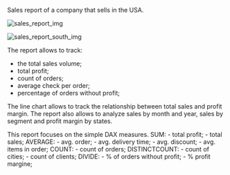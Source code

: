 Sales report of a company that sells in the USA.

![sales_report_img](https://github.com/user-attachments/assets/71651741-8c49-4480-b721-a79ea52d0608)


![sales_report_south_img](https://github.com/user-attachments/assets/30fe6584-1882-4d50-a7db-b63f4fa53369)


The report allows to track:
- the total sales volume;
- total profit;
- count of orders;
- average check per order;
- percentage of orders without profit;

The line chart allows to track the relationship between total sales and profit margin.
The report also allows to analyze sales by month and year, sales by segment and profit margin by states.

This report focuses on the simple DAX measures.
SUM:
    - total profit;
    - total sales;
AVERAGE:
    - avg. order;
    - avg. delivery time;
    - avg. discount;
    - avg. items in order;
COUNT:
    - count of orders;
DISTINCTCOUNT:
    - count of cities;
    - count of clients;
DIVIDE:
    - % of orders without profit;
    - % profit margine;

    

